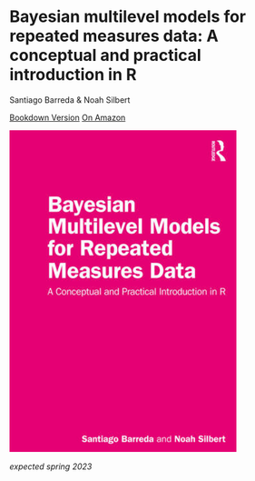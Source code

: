 # Bayesian multilevel models for repeated measures data: A conceptual and practical introduction in R
Santiago Barreda & Noah Silbert
 
[Bookdown Version](https://santiagobarreda.github.io/bmmrmd/)
[On Amazon](https://www.amazon.com/Bayesian-Multilevel-Models-Repeated-Measures/dp/1032259639)
  
[<img alt="cover" width="400" src="https://raw.githubusercontent.com/santiagobarreda/bmmrmd/main/docs/_main_files/figure-html/cover.png"/>](https://www.amazon.com/Bayesian-Multilevel-Models-Repeated-Measures/dp/1032259639)

  
 *expected spring 2023* 

